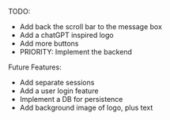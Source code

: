 TODO:
  - Add back the scroll bar to the message box
  - Add a chatGPT inspired logo
  - Add more buttons
  - PRIORITY: Implement the backend

Future Features:
  - Add separate sessions 
  - Add a user login feature
  - Implement a DB for persistence
  - Add background image of logo, plus text 
